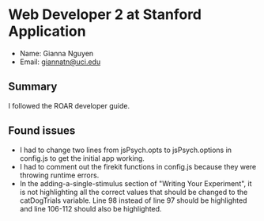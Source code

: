# Web Developer 2 at Stanford Application
* Name:   Gianna Nguyen
* Email:  giannatn@uci.edu

## Summary
I followed the ROAR developer guide.

## Found issues

* I had to change two lines from jsPsych.opts to jsPsych.options in config.js to get the initial app working.
* I had to comment out the firekit functions in config.js because they were throwing runtime errors.
* In the adding-a-single-stimulus section of "Writing Your Experiment", it is not highlighting all the correct values that should be changed to the catDogTrials variable. Line 98 instead of line 97 should be highlighted and line 106-112 should also be highlighted.
